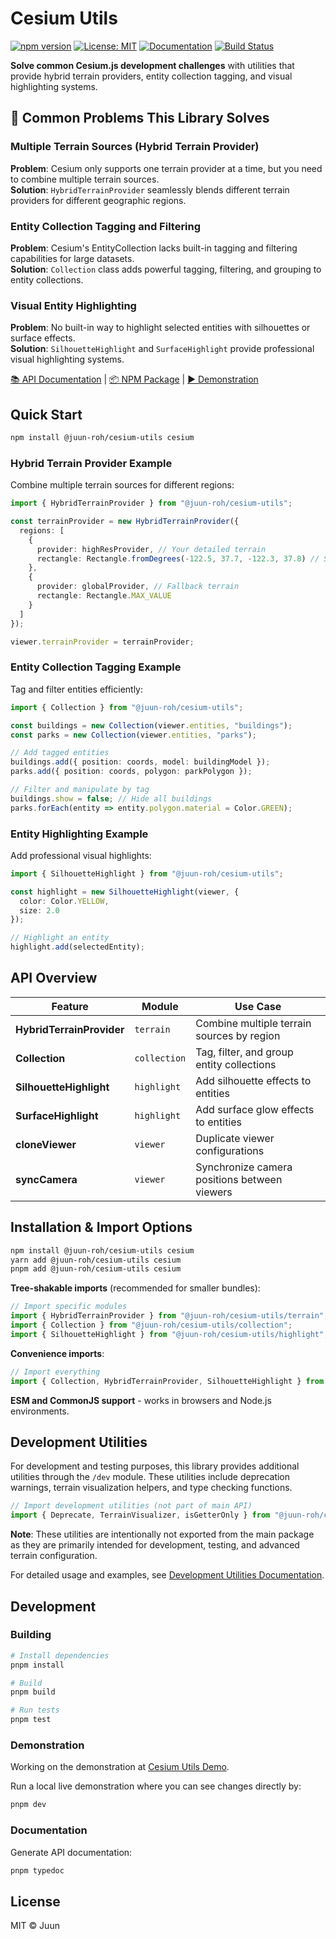 # Cesium Utils

[![npm version](https://img.shields.io/npm/v/@juun-roh/cesium-utils.svg)](https://www.npmjs.com/package/@juun-roh/cesium-utils)
[![License: MIT](https://img.shields.io/badge/License-MIT-yellow.svg)](https://opensource.org/licenses/MIT)
[![Documentation](https://img.shields.io/badge/docs-typedoc-blue)](https://juunie-roh.github.io/cesium-utils/)
[![Build Status](https://img.shields.io/github/actions/workflow/status/juunie-roh/cesium-utils/release-and-publish.yml)](https://github.com/juunie-roh/cesium-utils/actions)

**Solve common Cesium.js development challenges** with utilities that provide hybrid terrain providers, entity collection tagging, and visual highlighting systems.

## 🚀 Common Problems This Library Solves

### Multiple Terrain Sources (Hybrid Terrain Provider)

**Problem**: Cesium only supports one terrain provider at a time, but you need to combine multiple terrain sources.  
**Solution**: `HybridTerrainProvider` seamlessly blends different terrain providers for different geographic regions.

### Entity Collection Tagging and Filtering  

**Problem**: Cesium's EntityCollection lacks built-in tagging and filtering capabilities for large datasets.  
**Solution**: `Collection` class adds powerful tagging, filtering, and grouping to entity collections.

### Visual Entity Highlighting

**Problem**: No built-in way to highlight selected entities with silhouettes or surface effects.  
**Solution**: `SilhouetteHighlight` and `SurfaceHighlight` provide professional visual highlighting systems.

[📚 API Documentation](https://juunie-roh.github.io/cesium-utils/) | [📦 NPM Package](https://www.npmjs.com/package/@juun-roh/cesium-utils) | [▶️ Demonstration](https://juun.vercel.app/cesium-utils)

## Quick Start

```bash
npm install @juun-roh/cesium-utils cesium
```

### Hybrid Terrain Provider Example

Combine multiple terrain sources for different regions:

```typescript
import { HybridTerrainProvider } from "@juun-roh/cesium-utils";

const terrainProvider = new HybridTerrainProvider({
  regions: [
    {
      provider: highResProvider, // Your detailed terrain
      rectangle: Rectangle.fromDegrees(-122.5, 37.7, -122.3, 37.8) // San Francisco
    },
    {
      provider: globalProvider, // Fallback terrain
      rectangle: Rectangle.MAX_VALUE
    }
  ]
});

viewer.terrainProvider = terrainProvider;
```

### Entity Collection Tagging Example

Tag and filter entities efficiently:

```typescript
import { Collection } from "@juun-roh/cesium-utils";

const buildings = new Collection(viewer.entities, "buildings");
const parks = new Collection(viewer.entities, "parks");

// Add tagged entities
buildings.add({ position: coords, model: buildingModel });
parks.add({ position: coords, polygon: parkPolygon });

// Filter and manipulate by tag
buildings.show = false; // Hide all buildings
parks.forEach(entity => entity.polygon.material = Color.GREEN);
```

### Entity Highlighting Example

Add professional visual highlights:

```typescript
import { SilhouetteHighlight } from "@juun-roh/cesium-utils";

const highlight = new SilhouetteHighlight(viewer, {
  color: Color.YELLOW,
  size: 2.0
});

// Highlight an entity
highlight.add(selectedEntity);
```

## API Overview

| Feature | Module | Use Case |
|---------|--------|----------|
| **HybridTerrainProvider** | `terrain` | Combine multiple terrain sources by region |
| **Collection** | `collection` | Tag, filter, and group entity collections |
| **SilhouetteHighlight** | `highlight` | Add silhouette effects to entities |
| **SurfaceHighlight** | `highlight` | Add surface glow effects to entities |
| **cloneViewer** | `viewer` | Duplicate viewer configurations |
| **syncCamera** | `viewer` | Synchronize camera positions between viewers |

## Installation & Import Options

```bash
npm install @juun-roh/cesium-utils cesium
yarn add @juun-roh/cesium-utils cesium  
pnpm add @juun-roh/cesium-utils cesium
```

**Tree-shakable imports** (recommended for smaller bundles):

```typescript
// Import specific modules
import { HybridTerrainProvider } from "@juun-roh/cesium-utils/terrain";
import { Collection } from "@juun-roh/cesium-utils/collection";
import { SilhouetteHighlight } from "@juun-roh/cesium-utils/highlight";
```

**Convenience imports**:

```typescript
// Import everything
import { Collection, HybridTerrainProvider, SilhouetteHighlight } from "@juun-roh/cesium-utils";
```

**ESM and CommonJS support** - works in browsers and Node.js environments.

## Development Utilities

For development and testing purposes, this library provides additional utilities through the `/dev` module. These utilities include deprecation warnings, terrain visualization helpers, and type checking functions.

```typescript
// Import development utilities (not part of main API)
import { Deprecate, TerrainVisualizer, isGetterOnly } from "@juun-roh/cesium-utils/dev";
```

**Note**: These utilities are intentionally not exported from the main package as they are primarily intended for development, testing, and advanced terrain configuration.

For detailed usage and examples, see [Development Utilities Documentation](src/dev/README.md).

## Development

### Building

```bash
# Install dependencies
pnpm install

# Build
pnpm build

# Run tests
pnpm test
```

### Demonstration

Working on the demonstration at [Cesium Utils Demo](https://juun.vercel.app/cesium-utils).

Run a local live demonstration where you can see changes directly by:

```bash
pnpm dev
```

### Documentation

Generate API documentation:

```bash
pnpm typedoc
```

## License

MIT © Juun
